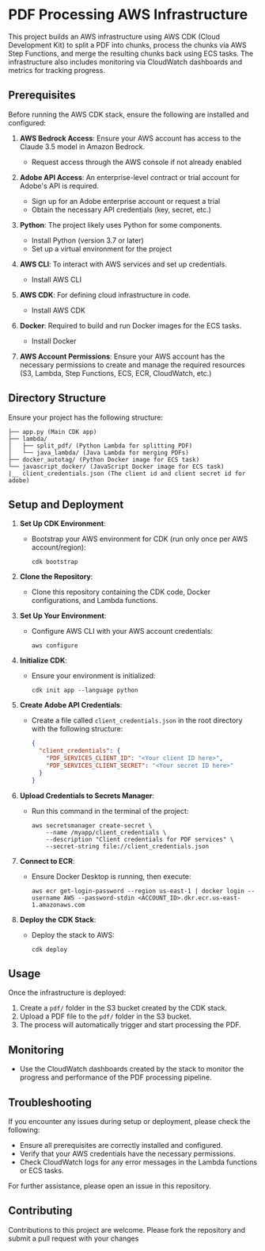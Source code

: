 # PDF Processing AWS Infrastructure

This project builds an AWS infrastructure using AWS CDK (Cloud Development Kit) to split a PDF into chunks, process the chunks via AWS Step Functions, and merge the resulting chunks back using ECS tasks. The infrastructure also includes monitoring via CloudWatch dashboards and metrics for tracking progress.

## Prerequisites

Before running the AWS CDK stack, ensure the following are installed and configured:

1. **AWS Bedrock Access**: Ensure your AWS account has access to the Claude 3.5 model in Amazon Bedrock.
   - Request access through the AWS console if not already enabled

2. **Adobe API Access**: An enterprise-level contract or trial account for Adobe's API is required.
   - Sign up for an Adobe enterprise account or request a trial
   - Obtain the necessary API credentials (key, secret, etc.)

3. **Python**: The project likely uses Python for some components.
   - Install Python (version 3.7 or later)
   - Set up a virtual environment for the project

4. **AWS CLI**: To interact with AWS services and set up credentials.
   - Install AWS CLI

5. **AWS CDK**: For defining cloud infrastructure in code.
   - Install AWS CDK

6. **Docker**: Required to build and run Docker images for the ECS tasks.
   - Install Docker

7. **AWS Account Permissions**: Ensure your AWS account has the necessary permissions to create and manage the required resources (S3, Lambda, Step Functions, ECS, ECR, CloudWatch, etc.)

## Directory Structure

Ensure your project has the following structure:

```
├── app.py (Main CDK app)
├── lambda/
│   ├── split_pdf/ (Python Lambda for splitting PDF)
│   └── java_lambda/ (Java Lambda for merging PDFs)
├── docker_autotag/ (Python Docker image for ECS task)
└── javascript_docker/ (JavaScript Docker image for ECS task)
|__ client_credentials.json (The client id and client secret id for adobe)
```

## Setup and Deployment

1. **Set Up CDK Environment**:
   - Bootstrap your AWS environment for CDK (run only once per AWS account/region):
     ```
     cdk bootstrap
     ```

2. **Clone the Repository**:
   - Clone this repository containing the CDK code, Docker configurations, and Lambda functions.

3. **Set Up Your Environment**:
   - Configure AWS CLI with your AWS account credentials:
     ```
     aws configure
     ```

4. **Initialize CDK**:
   - Ensure your environment is initialized:
     ```
     cdk init app --language python
     ```

5. **Create Adobe API Credentials**:
   - Create a file called `client_credentials.json` in the root directory with the following structure:
     ```json
     {
       "client_credentials": {
         "PDF_SERVICES_CLIENT_ID": "<Your client ID here>",
         "PDF_SERVICES_CLIENT_SECRET": "<Your secret ID here>"
       }
     }
     ```

6. **Upload Credentials to Secrets Manager**:
   - Run this command in the terminal of the project:
     ```
     aws secretsmanager create-secret \
         --name /myapp/client_credentials \
         --description "Client credentials for PDF services" \
         --secret-string file://client_credentials.json
     ```

7. **Connect to ECR**:
   - Ensure Docker Desktop is running, then execute:
     ```
     aws ecr get-login-password --region us-east-1 | docker login --username AWS --password-stdin <ACCOUNT_ID>.dkr.ecr.us-east-1.amazonaws.com
     ```

8. **Deploy the CDK Stack**:
   - Deploy the stack to AWS:
     ```
     cdk deploy
     ```

## Usage

Once the infrastructure is deployed:

1. Create a `pdf/` folder in the S3 bucket created by the CDK stack.
2. Upload a PDF file to the `pdf/` folder in the S3 bucket.
3. The process will automatically trigger and start processing the PDF.

## Monitoring

- Use the CloudWatch dashboards created by the stack to monitor the progress and performance of the PDF processing pipeline.

## Troubleshooting

If you encounter any issues during setup or deployment, please check the following:

- Ensure all prerequisites are correctly installed and configured.
- Verify that your AWS credentials have the necessary permissions.
- Check CloudWatch logs for any error messages in the Lambda functions or ECS tasks.

For further assistance, please open an issue in this repository.

## Contributing

Contributions to this project are welcome. Please fork the repository and submit a pull request with your changes
